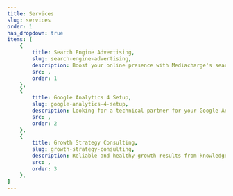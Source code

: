```yaml
---
title: Services
slug: services
order: 1
has_dropdown: true
items: [
    {
        title: Search Engine Advertising,
        slug: search-engine-advertising,
        description: Boost your online presence with Mediacharge's search advertising services. We are known for our analytical approach and granular campaign structure.,
        src: ,
        order: 1
    },
    {
        title: Google Analytics 4 Setup,
        slug: google-analytics-4-setup,
        description: Looking for a technical partner for your Google Analytics 4 setup? Arrange a free consultation today.,
        src: ,
        order: 2
    },
    {
        title: Growth Strategy Consulting,
        slug: growth-strategy-consulting,
        description: Reliable and healthy growth results from knowledge - we advise our clients with cross-industry knowledge from the field of digital marketing.,
        src: ,
        order: 3
    },
]
---
```

